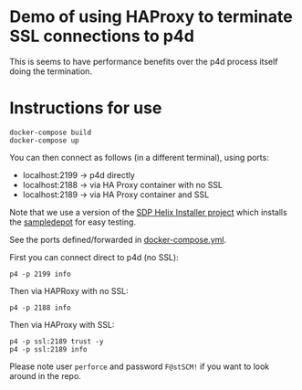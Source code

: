 # Demo of using HAProxy to terminate SSL connections to p4d

This is seems to have performance benefits over the p4d process itself doing the termination.

# Instructions for use

    docker-compose build
    docker-compose up

You can then connect as follows (in a different terminal), using ports:

* localhost:2199 -> p4d directly
* localhost:2188 -> via HA Proxy container with no SSL
* localhost:2189 -> via HA Proxy container and SSL
  
Note that we use a version of the [SDP Helix Installer project](https://swarm.workshop.perforce.com/projects/perforce_software-helix-installer/) which installs the [sampledepot](https://community.perforce.com/s/article/2439) for easy testing.

See the ports defined/forwarded in [docker-compose.yml](docker-compose.yml).

First you can connect direct to p4d (no SSL):

    p4 -p 2199 info

Then via HAPRoxy with no SSL:

    p4 -p 2188 info

Then via HAProxy with SSL:

    p4 -p ssl:2189 trust -y
    p4 -p ssl:2189 info

Please note user `perforce` and password `F@stSCM!` if you want to look around in the repo.
